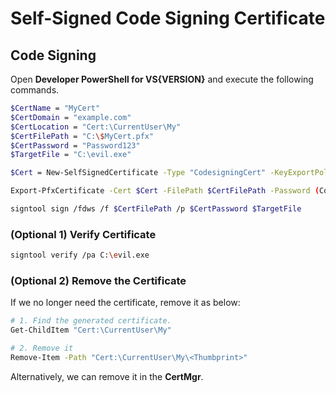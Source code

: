 # Self-Signed Code Signing Certificate

## Code Signing

Open **Developer PowerShell for VS{VERSION}** and execute the following commands.

```sh
$CertName = "MyCert"
$CertDomain = "example.com"
$CertLocation = "Cert:\CurrentUser\My"
$CertFilePath = "C:\$MyCert.pfx"
$CertPassword = "Password123"
$TargetFile = "C:\evil.exe"

$Cert = New-SelfSignedCertificate -Type "CodesigningCert" -KeyExportPolicy "Exportable" -Subject $CertName -KeyUsageProperty @("Sign") -KeyUsage @("DigitalSignature") -DnsName $CertDomain -CertStoreLocation $CertLocation -KeyLength 2048 -Provider "Microsoft Software Key Storage Provider"

Export-PfxCertificate -Cert $Cert -FilePath $CertFilePath -Password (ConvertTo-SecureString -String $CertPassword -Force -AsPlainText)

signtool sign /fdws /f $CertFilePath /p $CertPassword $TargetFile
```

### (Optional 1) Verify Certificate

```sh
signtool verify /pa C:\evil.exe
```

### (Optional 2) Remove the Certificate

If we no longer need the certificate, remove it as below:

```sh
# 1. Find the generated certificate.
Get-ChildItem "Cert:\CurrentUser\My"

# 2. Remove it
Remove-Item -Path "Cert:\CurrentUser\My\<Thumbprint>"
```

Alternatively, we can remove it in the **CertMgr**.
